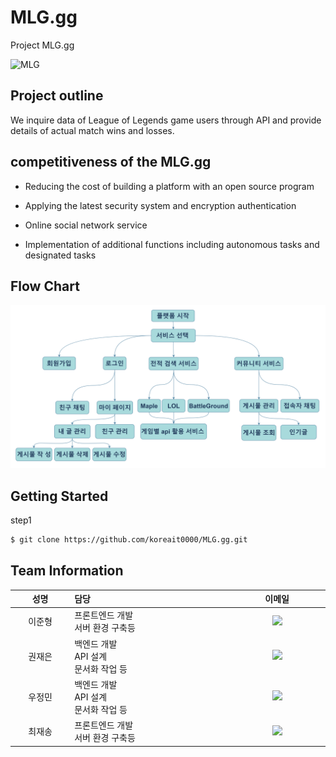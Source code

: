 # MLG.gg
Project MLG.gg

![MLG](https://user-images.githubusercontent.com/81272766/124679847-2e04e980-df00-11eb-9d8a-b62803655eeb.png)

## Project outline


We inquire data of League of Legends game users through API and provide details of actual match wins and losses.

## competitiveness of the MLG.gg
- Reducing the cost of building a platform with an open source program
 <!--오픈소스로 이루어진 프로그램으로 플랫폼 구축 비용 절감-->
- Applying the latest security system and encryption authentication
 <!-- 최신 보안 시스템 및 암호화 인증 적용-->
- Online social network service 
 <!--온라인 소셜 네트워크 서비스-->
- Implementation of additional functions including autonomous tasks and designated tasks 
 <!--자율과제 및 지정과제를 포함한 추가 기능 구현-->


## Flow Chart

<img src="/documents/storyboard.png"></img>

## Getting Started

<p>step1</p>

```bash
$ git clone https://github.com/koreait0000/MLG.gg.git
```

## Team Information
<table width="788">
<thead>
<tr>
<th width="100" align="center">성명</th>
<th width="150" align="left">담당</th>
<th width="175" align="center">이메일</th>
</tr> 
</thead>
<tbody>
<tr>
<td width="100" align="center">이준형</td>
<td width="150">프론트엔드 개발<br>서버 환경 구축등</td>
<td width="175" align="center">
	<a href="mailto:dksms78@gmail.com"><img src="https://img.shields.io/static/v1?label=&message=dksms78@gmail.com&color=orange&style=flat-square&logo=gmail"></a>
	</td>
</tr>
<tr>
<td width="100" align="center">권재은</td>
<td width="300">백엔드 개발<br>API 설계<br>문서화 작업 등</td>
<td width="175" align="center">
	<a href="mailto:dino21824@gmail.com"><img src="https://img.shields.io/static/v1?label=&message=dino218242@gmail.com&color=green&style=flat-square&logo=gmail"></a>
	</td>
</tr>
<tr>  
  <td width="100" align="center">우정민</td>
<td width="300">백엔드 개발<br>API 설계<br>문서화 작업 등</td>
<td width="175" align="center">
	<a href="mailto:wjdals053@gmail.com"><img src="https://img.shields.io/static/v1?label=&message=wjdals053@gmail.com&color=green&style=flat-square&logo=gmail"></a>
	</td>
  </tr>
<tr>  
  <td width="100" align="center">최재송</td>
<td width="300">프론트엔드 개발<br>서버 환경 구축등</td>
<td width="175" align="center">
	<a href="mailto:orgsorry98@gmail.com"><img src="https://img.shields.io/static/v1?label=&message=orgsorry98@gmail.com&color=green&style=flat-square&logo=gmail"></a>
	</td>

</tr>
</tbody>
</table>
<br>
